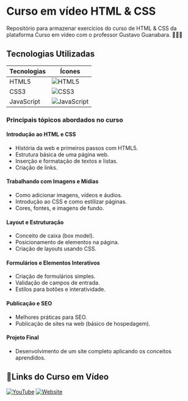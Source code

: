 # Curso em vídeo **HTML & CSS** 


Repositório para armazenar exercícios do curso de HTML & CSS da plataforma Curso em vídeo com o professor Gustavo Guanabara. 👩🏾‍💻                             


## Tecnologias Utilizadas

| Tecnologias | Ícones |
|-------------|--------|
| HTML5       | ![HTML5](https://img.shields.io/badge/HTML5-orange?style=for-the-badge&logo=html5&logoColor=white) |
| CSS3        | ![CSS3](https://img.shields.io/badge/CSS3-blue?style=for-the-badge&logo=css3&logoColor=white) |
| JavaScript  | ![JavaScript](https://img.shields.io/badge/JavaScript-yellow?style=for-the-badge&logo=javascript&logoColor=black) |


### Principais tópicos abordados no curso 
#### Introdução ao HTML e CSS
- História da web e primeiros passos com HTML5.
- Estrutura básica de uma página web.
- Inserção e formatação de textos e listas.
- Criação de links.
#### Trabalhando com Imagens e Mídias
- Como adicionar imagens, vídeos e áudios.
- Introdução ao CSS e como estilizar páginas.
- Cores, fontes, e imagens de fundo.
#### Layout e Estruturação
- Conceito de caixa (box model).
- Posicionamento de elementos na página.
- Criação de layouts usando CSS.
#### Formulários e Elementos Interativos
- Criação de formulários simples.
- Validação de campos de entrada.
- Estilos para botões e interatividade.
#### Publicação e SEO 
- Melhores práticas para SEO.
- Publicação de sites na web (básico de hospedagem).
#### Projeto Final
- Desenvolvimento de um site completo aplicando os conceitos aprendidos.

## 🔗Links do Curso em Vídeo


[![YouTube](https://img.shields.io/badge/YouTube-FF0000?style=for-the-badge&logo=youtube&logoColor=white)](https://www.youtube.com/cursoemvideo)
[![Website](https://img.shields.io/badge/Website-000000?style=for-the-badge&logo=About.me&logoColor=white)](https://www.cursoemvideo.com/)

